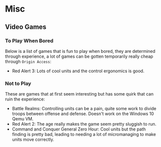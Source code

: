 # Misc

## Video Games

### To Play When Bored

Below is a list of games that is fun to play when bored, they are determined through experience, a lot of games can be gotten temporarily really cheap through `Origin Access`:

- Red Alert 3: Lots of cool units and the control ergonomics is good.

### Not to Play

These are games that at first seem interesting but has some quirk that can ruin the experience:

- Battle Realms: Controlling units can be a pain, quite some work to divide troops between offense and defense. Doesn't work on the Windows 10 Qemu VM.
- Red Alert 2: The age really makes the game seem pretty sluggish to run.
- Command and Conquer General Zero Hour: Cool units but the path finding is pretty bad, leading to needing a lot of micromanaging to make units move correctly.
